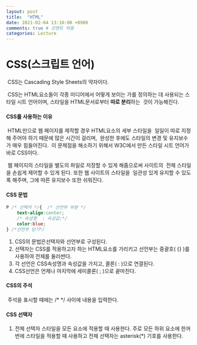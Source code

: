 ```yaml
---
layout: post
title:  "HTML"
date: 2021-02-04 13:10:00 +0900
comments: true # 코멘트 허용
categories: Lecture
---
```



# CSS(스크립트 언어)

​    CSS는 Cascading Style Sheets의 약자이다.

​    CSS는 HTML요소들이 각종 미디어에서 어떻게 보이는 가를 정의하는 데
​    사용되는 스타일 시트 언어이며, 스타일을 HTML문서로부터 **따로 분리**하는
​    것이 가능해진다.

  

#### CSS를 사용하는 이유

​        HTML만으로 웹 페이지를 제작할 경우 HTML요소의 세부 스타일을
​        일일이 따로 지정해 주어야 하기 때문에 많은 시간이 걸리며,
​        완성한 후에도 스타일의 변경 및 유지보수가 매우 힘들어진다.
​        이 문제점을 해소하기 위해서 W3C에서 만든 스타일 시트 언어가 바로 CSS이다.

​		웹 페이지의 스타일을 별도의 파일로 저장할 수 있게 해줌으로써 사이트의
​		전체 스타일을 손쉽게 제어할 수 있게 된다. 또한 웹 사이트의 스타일을 
​		일관성 있게 유지할 수 있도록 해주며, 그에 따른 유지보수 또한 쉬워진다.



#### CSS 문법

```css
P /* 선택자 */{  /* 선언부 부분 */
    text-align:center;
    /* 속성명  : 속성값;*/
    color:blue;
} /*선언부 닫기*/
```

1. CSS의 문법은선택자와 선언부로 구성된다.
2. 선택자는 CSS를 적용하고자 하는 HTML요소를 가리키고
   선언부는 중괄호( {} )를 사용하여 전체를 둘러싼다.
3. 각 선언은 CSS속성명과 속성값을 가지고, 콜론( : )으로 연결된다.
4. CSS선언은 언제나 마지막에 세미콜론( ; )으로 끝마친다.



#### CSS의 주석

​		주석을 표시할 때에는 /* */ 사이에 내용을 입력한다. 



#### CSS 선택자

1. 전체 선택자
   	스타일을 모든 요소에 적용할 때 사용한다.
   주로 모든 하위 요소에 한꺼번에 스타일을 적용할 때 사용하고
   전체 선택자는 asterisk(*) 기호를 사용한다.

